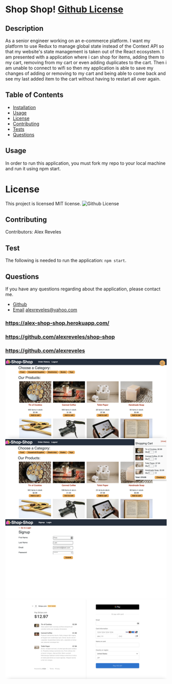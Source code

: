 
 

# Shop Shop! [Github License](https://img.shields.io/badge/license-MIT-red.svg)
  
## Description
As a senior engineer working on an e-commerce platform.
I want my platform to use Redux to manage global state instead of the Context API
so that my website's state management is taken out of the React ecosystem. I am presented with a application where i can shop for items, adding them to my cart, removing from my cart or even adding duplicates to the cart. Then i am unable to connect to wifi so then my application is able to save my changes of adding or removing to my cart and being able to come back and see my last added item to the cart without having to restart all over again.


  ##  Table of Contents
  * [Installation](#installation)
  * [Usage](#usage)
  * [License](#License)
  * [Contributing](#contributing)
  * [Tests](#Tests)
  * [Questions](#questions)
  
  ## Usage
  In order to run this application, you must fork my repo to your local machine and run it using npm start.
  
  
  # License
  This project is  licensed MIT license.
  ![Github License](https://img.shields.io/badge/license-MIT-red.svg)
  ## Contributing
  Contributors: Alex Reveles
  ## Test
  The following is needed to run the application: `npm start`.
  ## Questions
  If you have any questions regarding about the application, please contact me.
* [Github](https://github.com/alexreveles)
* [Email](https://alexreveles@yahoo.com) alexreveles@yahoo.com


### https://alex-shop-shop.herokuapp.com/
### https://github.com/alexreveles/shop-shop
### https://github.com/alexreveles

![](images/shop-shop.png)
![](images/products.png)
![](images/random.png)
![](images/pay.png)
